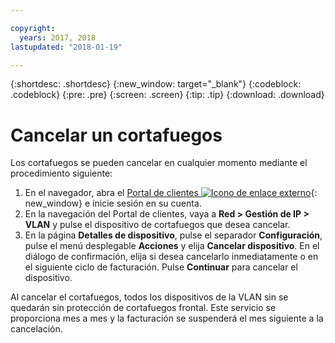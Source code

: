 ```yaml
---

copyright:
  years: 2017, 2018
lastupdated: "2018-01-19"

---
```


{:shortdesc: .shortdesc}
{:new_window: target="_blank"}
{:codeblock: .codeblock}
{:pre: .pre}
{:screen: .screen}
{:tip: .tip}
{:download: .download}

# Cancelar un cortafuegos

Los cortafuegos se pueden cancelar en cualquier momento mediante el procedimiento siguiente:

1. En el navegador, abra el [Portal de clientes ![Icono de enlace externo](../../icons/launch-glyph.svg "Icono ce enlace externo")](https://control.softlayer.com/){: new_window} e inicie sesión en su cuenta.
2. En la navegación del Portal de clientes, vaya a **Red > Gestión de IP > VLAN** y pulse el dispositivo de cortafuegos que desea cancelar.
3. En la página **Detalles de dispositivo**, pulse el separador **Configuración**, pulse el menú desplegable **Acciones** y elija **Cancelar dispositivo**. En el diálogo de confirmación, elija si desea cancelarlo inmediatamente o en el siguiente ciclo de facturación. Pulse **Continuar** para cancelar el dispositivo.

Al cancelar el cortafuegos, todos los dispositivos de la VLAN sin se quedarán sin protección de cortafuegos frontal. Este servicio se proporciona mes a mes y la facturación se suspenderá el mes siguiente a la cancelación.
